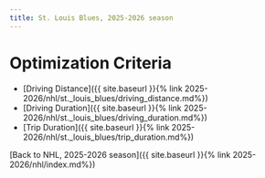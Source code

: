 ```yaml
---
title: St. Louis Blues, 2025-2026 season
---
```


# Optimization Criteria
- [Driving Distance]({{ site.baseurl }}{% link 2025-2026/nhl/st._louis_blues/driving_distance.md%})
- [Driving Duration]({{ site.baseurl }}{% link 2025-2026/nhl/st._louis_blues/driving_duration.md%})
- [Trip Duration]({{ site.baseurl }}{% link 2025-2026/nhl/st._louis_blues/trip_duration.md%})

[Back to NHL, 2025-2026 season]({{ site.baseurl }}{% link 2025-2026/nhl/index.md%})
